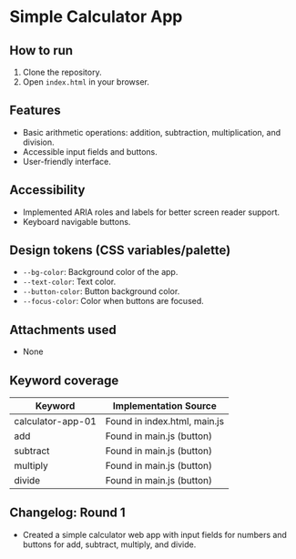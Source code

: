 # Simple Calculator App

## How to run
1. Clone the repository.
2. Open `index.html` in your browser.

## Features
- Basic arithmetic operations: addition, subtraction, multiplication, and division.
- Accessible input fields and buttons.
- User-friendly interface.

## Accessibility
- Implemented ARIA roles and labels for better screen reader support.
- Keyboard navigable buttons.

## Design tokens (CSS variables/palette)
- `--bg-color`: Background color of the app.
- `--text-color`: Text color.
- `--button-color`: Button background color.
- `--focus-color`: Color when buttons are focused.

## Attachments used
- None

## Keyword coverage
| Keyword           | Implementation Source         |
|-------------------|-------------------------------|
| calculator-app-01 | Found in index.html, main.js  |
| add               | Found in main.js (button)     |
| subtract          | Found in main.js (button)     |
| multiply          | Found in main.js (button)     |
| divide            | Found in main.js (button)     |

## Changelog: Round 1
- Created a simple calculator web app with input fields for numbers and buttons for add, subtract, multiply, and divide.